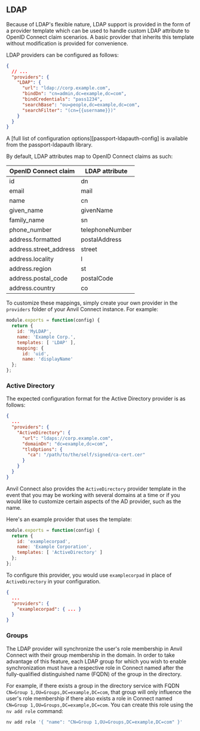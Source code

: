 ## LDAP

Because of LDAP's flexible nature, LDAP support is provided in the form of a
provider template which can be used to handle custom LDAP attribute to OpenID
Connect claim scenarios. A basic provider that inherits this template without
modification is provided for convenience.

LDAP providers can be configured as follows:

```json
{
  // ...
  "providers": {
    "LDAP": {
      "url": "ldap://corp.example.com",
      "bindDn": "cn=admin,dc=example,dc=com",
      "bindCredentials": "pass1234",
      "searchBase": "ou=people,dc=example,dc=com",
      "searchFilter": "(cn={{username}})"
    }
  }
}
```

A [full list of configuration options][passport-ldapauth-config] is available
from the passport-ldapauth library.

By default, LDAP attributes map to OpenID Connect claims as such:

OpenID Connect claim | LDAP attribute
-------------------- | --------------
id | dn
email | mail
name | cn
given\_name | givenName
family\_name | sn
phone\_number | telephoneNumber
address.formatted | postalAddress
address.street\_address | street
address.locality | l
address.region | st
address.postal\_code | postalCode
address.country | co

To customize these mappings, simply create your own provider in the `providers`
folder of your Anvil Connect instance. For example:

```js
module.exports = function(config) {
  return {
    id: 'MyLDAP',
    name: 'Example Corp.',
    templates: [ 'LDAP' ],
    mapping: {
      id: 'uid',
      name: 'displayName'
  };
};
```


### Active Directory

The expected configuration format for the Active Directory provider is as
follows:

```json
{
  ...
  "providers": {
    "ActiveDirectory": {
      "url": "ldaps://corp.example.com",
      "domainDn": "dc=example,dc=com",
      "tlsOptions": {
        "ca": "/path/to/the/self/signed/ca-cert.cer"
      }
    }
  }
}
```

Anvil Connect also provides the `ActiveDirectory` provider template in the event
that you may be working with several domains at a time or if you would like to
customize certain aspects of the AD provider, such as the name.

Here's an example provider that uses the template:

```javascript
module.exports = function(config) {
  return {
    id: 'examplecorpad',
    name: 'Example Corporation',
    templates: [ 'ActiveDirectory' ]
  };
};
```

To configure this provider, you would use `examplecorpad` in place of
`ActiveDirectory` in your configuration.

```json
{
  ...
  "providers": {
    "examplecorpad": { ... }
  }
}
```


### Groups

The LDAP provider will synchronize the user's role membership in Anvil Connect
with their group membership in the domain. In order to take advantage of this
feature, each LDAP group for which you wish to enable synchronization must have
a respective role in Connect named after the fully-qualified distinguished name
(FQDN) of the group in the directory.

For example, if there exists a group in the directory service with FQDN
`CN=Group 1,OU=Groups,DC=example,DC=com`, that group will only influence the
user's role membership if there also exists a role in Connect named
`CN=Group 1,OU=Groups,DC=example,DC=com`. You can create this role using the
`nv add role` command:

```bash
nv add role '{ "name": "CN=Group 1,OU=Groups,DC=example,DC=com" }'
```

